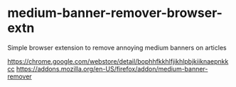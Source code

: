 # medium-banner-remover-browser-extn
Simple browser extension to remove annoying medium banners on articles

https://chrome.google.com/webstore/detail/bophhfkkhlfjikhlpbjkiiknaepnkkcc
https://addons.mozilla.org/en-US/firefox/addon/medium-banner-remover

